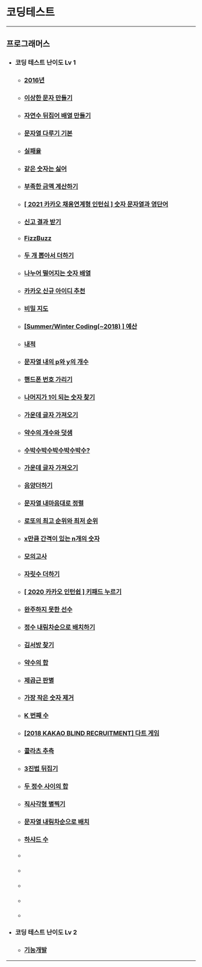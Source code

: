 # 코딩테스트

---
## 프로그래머스
+ ### 코딩 테스트 난이도 Lv 1

  + ### [2016년](src/components/programmers/dayOfTheWeek.jsx)
  
  + ### [이상한 문자 만들기](src/components/programmers/weirdLetters.jsx)

  + ### [자연수 뒤집어 배열 만들기](src/components/programmers/numberOfArray.jsx)

  + ### [문자열 다루기 기본](src/components/programmers/string.jsx)

  + ### [실패율](src/components/programmers/failureRate.jsx)

  + ### [같은 숫자는 싫어](src/components/programmers/sameNumber.jsx)

  + ### [부족한 금액 계산하기](src/components/programmers/insufficient.jsx)

  + ### [[ 2021 카카오 채용연계형 인턴십 ] 숫자 문자열과 영단어](src/components/programmers/numStrEn.jsx)

  + ### [신고 결과 받기](src/components/programmers/userReports.jsx)

  + ### [FizzBuzz](src/components/programmers/fizz.jsx)

  + ### [두 개 뽑아서 더하기](src/components/programmers/dayOfTheWeek.jsx)

  + ### [나누어 떨어지는 숫자 배열](src/components/programmers/arrDivision.jsx)

  + ### [카카오 신규 아이디 추천](src/components/programmers/idSuggestion.jsx)

  + ### [비밀 지도](src/components/programmers/secretMap.jsx)

  + ### [[Summer/Winter Coding(~2018) ] 예산](src/components/programmers/budget.jsx)

  + ### [내적](src/components/programmers/dotProduct.jsx)
 
  + ### [문자열 내의 p와 y의 개수](src/components/programmers/numberOfCharacters.jsx)

  + ### [핸드폰 번호 가리기](src/components/programmers/hideCellPhoneNum.jsx)

  + ### [나머지가 1이 되는 숫자 찾기](src/components/programmers/findTheRemainder.jsx)

  + ### [가운데 글자 가져오기](src/components/programmers/middleLetter.jsx)

  + ### [약수의 개수와 덧샘](src/components/programmers/numberAndAdditionOfFactors.jsx)

  + ### [수박수박수박수박수박수?](src/components/programmers/stringRepetition.jsx)
  
  + ### [가운데 글자 가져오기](src/components/programmers/middleLetter.jsx)

  + ### [음양더하기](src/components/programmers/addYinAndYang.jsx)
 
  + ### [문자열 내마음대로 정렬](src/components/programmers/sortingStringsMyOwnWay.jsx)

  + ### [로또의 최고 순위와 최저 순위](src/components/programmers/lotteryRanking.jsx)

  + ### [x만큼 간격이 있는 n개의 숫자](src/components/programmers/nNumbersSpacedByX.jsx)

  + ### [모의고사](src/components/programmers/mockExam.jsx)

  + ### [자릿수 더하기](src/components/programmers/addNumbers.jsx)

  + ### [[ 2020 카카오 인턴쉽 ] 키패드 누르기](src/components/programmers/keypadPress.jsx)
  
  + ### [완주하지 못한 선수](src/components/programmers/athletesWhoDidNotFinish.jsx)
  
  + ### [정수 내림차순으로 배치하기](src/components/programmers/placeIntegersInDescendingOrder.jsx)
  
  + ### [김서방 찾기](src/components/programmers/findKimSeobang.jsx)
  
  + ### [약수의 합](src/components/programmers/sumOfFactors.jsx)

  + ### [제곱근 판별](src/components/programmers/squareRootTest.jsx)

  + ### [가장 작은 숫자 제거](src/components/programmers/removeSmallestNumber.jsx)

  + ### [K 번째 수](src/components/programmers/kthNumber.jsx)

  + ### [[2018 KAKAO BLIND RECRUITMENT] 다트 게임](src/components/programmers/dartGame.jsx)

  + ### [콜라츠 추측](src/components/programmers/colatzGuess.jsx)

  + ### [3진법 뒤집기](src/components/programmers/ternaryFlip.jsx)

  + ### [두 정수 사이의 합](src/components/programmers/sumBetweenTwoIntegers.jsx)

  + ### [직사각형 별찍기](src/components/programmers/rectangularStar.jsx)

  + ### [문자열 내림차순으로 배치](src/components/programmers/placeStringsInDescendingOrder.jsx)

  + ### [하샤드 수](src/components/programmers/numberOfHashes.jsx)

  + ### []()

  + ### []()

  + ### []()

  + ### []()

  + ### []()


+ ### 코딩 테스트 난이도 Lv 2
  + ### [기능개발](src/components/programmers/functionDevelopment.jsx)

---